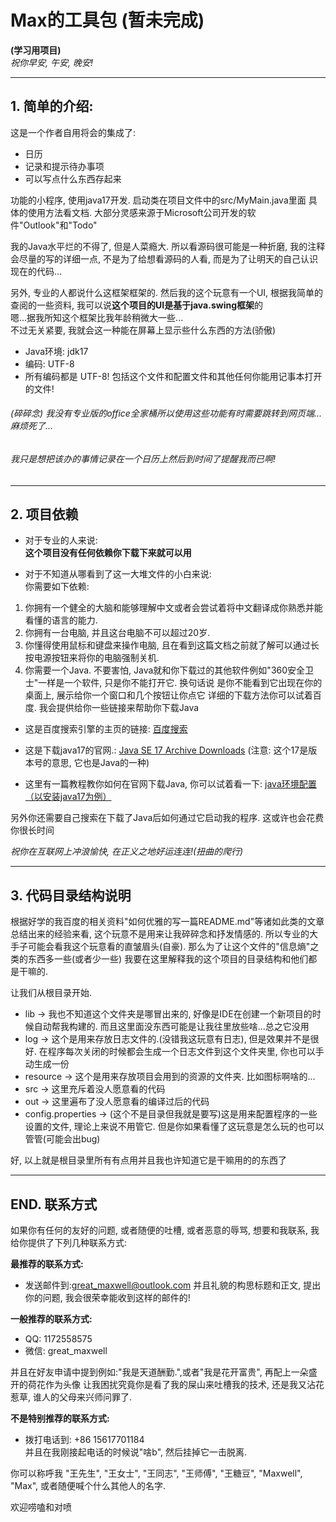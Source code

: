 # Max的工具包 (暂未完成)

**(学习用项目)**  
_祝你早安, 午安, 晚安!_

---

## 1. 简单的介绍:

这是一个作者自用将会的集成了:

* 日历
* 记录和提示待办事项
* 可以写点什么东西存起来

功能的小程序, 使用java17开发. 启动类在项目文件中的src/MyMain.java里面
具体的使用方法看文档. 大部分灵感来源于Microsoft公司开发的软件"Outlook"和"Todo"  

我的Java水平烂的不得了, 但是人菜瘾大. 所以看源码很可能是一种折磨, 我的注释会尽量的写的详细一点, 
不是为了给想看源码的人看, 而是为了让明天的自己认识现在的代码...  

另外, 专业的人都说什么这框架框架的. 然后我的这个玩意有一个UI, 根据我简单的查阅的一些资料, 我可以说**这个项目的UI是基于java.swing框架**的  
嗯...据我所知这个框架比我年龄稍微大一些...  
不过无关紧要, 我就会这一种能在屏幕上显示些什么东西的方法(骄傲)

* Java环境: jdk17
* 编码: UTF-8
* 所有编码都是 UTF-8! 包括这个文件和配置文件和其他任何你能用记事本打开的文件!

###### _(碎碎念) 我没有专业版的office全家桶所以使用这些功能有时需要跳转到网页端...麻烦死了..._  
###### _我只是想把该办的事情记录在一个日历上然后到时间了提醒我而已啊!_

---  

## 2. 项目依赖

* 对于专业的人来说:  
**这个项目没有任何依赖你下载下来就可以用**  
  

* 对于不知道从哪看到了这一大堆文件的小白来说:  
你需要如下依赖:
1. 你拥有一个健全的大脑和能够理解中文或者会尝试着将中文翻译成你熟悉并能看懂的语言的能力.
2. 你拥有一台电脑, 并且这台电脑不可以超过20岁.
3. 你懂得使用鼠标和键盘来操作电脑, 且在看到这篇文档之前就了解可以通过长按电源按钮来将你的电脑强制关机.
4. 你需要一个Java. 不要害怕, Java就和你下载过的其他软件例如"360安全卫士"一样是一个软件, 只是你不能打开它. 换句话说
是你不能看到它出现在你的桌面上, 展示给你一个窗口和几个按钮让你点它
详细的下载方法你可以试着百度. 我会提供给你一些链接来帮助你下载Java  

* 这是百度搜索引擎的主页的链接: 
[百度搜索](https://www.baidu.com)  

* 这是下载java17的官网.:
[Java SE 17 Archive Downloads](https://www.oracle.com/java/technologies/javase/jdk17-archive-downloads.html)
(注意: 这个17是版本号的意思, 它也是Java的一种)

* 这里有一篇教程教你如何在官网下载Java, 你可以试着看一下: [java环境配置（以安装java17为例）](https://zhuanlan.zhihu.com/p/412131933)  

另外你还需要自己搜索在下载了Java后如何通过它启动我的程序. 这或许也会花费你很长时间  

_祝你在互联网上冲浪愉快, 在正义之地好运连连!(扭曲的爬行)_

---

## 3. 代码目录结构说明

根据好学的我百度的相关资料"如何优雅的写一篇README.md"等诸如此类的文章总结出来的经验来看, 
这个玩意不是用来让我碎碎念和抒发情感的. 所以专业的大手子可能会看我这个玩意看的直皱眉头(自豪). 
那么为了让这个文件的"信息熵"之类的东西多一些(或者少一些)
我要在这里解释我的这个项目的目录结构和他们都是干嘛的.  

让我们从根目录开始.
* lib -> 我也不知道这个文件夹是哪冒出来的, 好像是IDE在创建一个新项目的时候自动帮我构建的. 而且这里面没东西可能是让我往里放些啥...总之它没用
* log -> 这个是用来存放日志文件的.(没错我这玩意有日志), 但是效果并不是很好. 
  在程序每次关闭的时候都会生成一个日志文件到这个文件夹里, 你也可以手动生成一份
* resource -> 这个是用来存放项目会用到的资源的文件夹. 比如图标啊啥的...
* src -> 这里充斥着没人愿意看的代码
* out -> 这里遍布了没人愿意看的编译过后的代码
* config.properties -> (这个不是目录但我就是要写)这是用来配置程序的一些设置的文件, 理论上来说不用管它. 
  但是你如果看懂了这玩意是怎么玩的也可以管管(可能会出bug)  

好, 以上就是根目录里所有有点用并且我也许知道它是干嘛用的的东西了


---

## END. 联系方式

如果你有任何的友好的问题, 或者随便的吐槽, 或者恶意的辱骂, 想要和我联系, 我给你提供了下列几种联系方式:  
  

**最推荐的联系方式:**  
* 发送邮件到:<great_maxwell@outlook.com> 并且礼貌的构思标题和正文, 提出你的问题, 
我会很荣幸能收到这样的邮件的!

**一般推荐的联系方式:**
* QQ: 1172558575
* 微信: great_maxwell 

并且在好友申请中提到例如:"我是天道酬勤.",或者"我是花开富贵", 再配上一朵盛开的荷花作为头像
让我困扰究竟你是看了我的屎山来吐槽我的技术, 还是我又沾花惹草, 谁人的父母来兴师问罪了.

**不是特别推荐的联系方式:**
* 拨打电话到: +86 15617701184  
并且在我刚接起电话的时候说"啥b", 然后挂掉它一击脱离.

你可以称呼我 "王先生", "王女士", "王同志", "王师傅", "王糖豆", "Maxwell", "Max", 或者随便喊个什么其他人的名字.  

欢迎唠嗑和对喷
